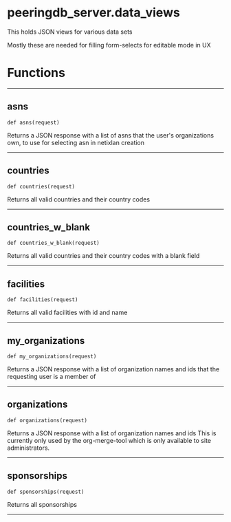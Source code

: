 # peeringdb_server.data_views

This holds JSON views for various data sets

Mostly these are needed for filling form-selects for editable
mode in UX

# Functions
---

## asns
`def asns(request)`

Returns a JSON response with a list of asns that the user's
organizations own, to use for selecting asn in netixlan
creation

---
## countries
`def countries(request)`

Returns all valid countries and their country codes

---
## countries_w_blank
`def countries_w_blank(request)`

Returns all valid countries and their country codes with a blank field

---
## facilities
`def facilities(request)`

Returns all valid facilities with id and name

---
## my_organizations
`def my_organizations(request)`

Returns a JSON response with a list of organization names and ids
that the requesting user is a member of

---
## organizations
`def organizations(request)`

Returns a JSON response with a list of organization names and ids
This is currently only used by the org-merge-tool which is only
available to site administrators.

---
## sponsorships
`def sponsorships(request)`

Returns all sponsorships

---